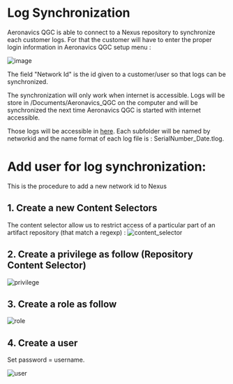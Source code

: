 

# Log Synchronization

Aeronavics QGC is able to connect to a Nexus repository to synchronize each customer logs.
For that the customer will have to enter the proper login information in Aeronavics QGC setup menu :

![image](https://user-images.githubusercontent.com/6662416/70399465-1f86ef80-1a89-11ea-868a-5d411956c831.png)

The field "Network Id" is the id given to a customer/user so that logs can be synchronized.

The synchronization will only work when internet is accessible.
Logs will be store in /Documents/Aeronavics_QGC on the computer and will be synchronized the next time Aeronavics QGC is started with internet accessible.

Those logs will be accessible in [here](https://services.aeronavics.com/nexus/#browse/browse:flight_logs_raw). Each subfolder will be named by networkid and the name format of each log file is :
SerialNumber_Date.tlog.

# Add user for log synchronization:

This is the procedure to add a new network id to Nexus 

## 1. Create a new Content Selectors 

The content selector allow us to restrict access of a particular part of an artifact repository (that match a regexp) :
![content_selector](https://user-images.githubusercontent.com/6662416/67992075-4be86880-fca0-11e9-862c-877b533aefcd.png)

## 2. Create a privilege as follow (Repository Content Selector)

![privilege](https://user-images.githubusercontent.com/6662416/67992077-4d199580-fca0-11e9-9a2b-55a76ccb6c86.png)

## 3. Create a role as follow

![role](https://user-images.githubusercontent.com/6662416/67992083-4db22c00-fca0-11e9-9f3f-d1326f22ce37.png)

## 4. Create a user
Set password = username.

![user](https://user-images.githubusercontent.com/6662416/67992087-4f7bef80-fca0-11e9-9921-91fb4ed68ada.png)
